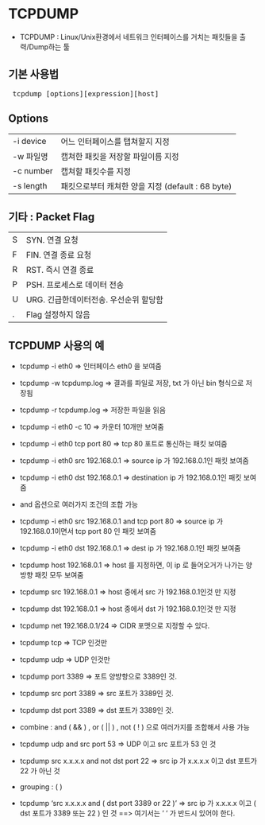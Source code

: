 # TCPDUMP #

- TCPDUMP : Linux/Unix환경에서 네트워크 인터페이스를 거치는 패킷들을 출력/Dump하는 툴

## 기본 사용법 ##
<pre>
 tcpdump [options][expression][host]
</pre>

## Options ##
|    |    |
|----|----|
| -i device | 어느 인터페이스를 탭쳐할지 지정   |
| -w 파일명 | 캡쳐한 패킷을 저장할 파일이름 지정    |
| -c number | 캡쳐할 패킷수를 지정    |
| -s length | 패킷으로부터 캐쳐한 양을 지정 (default : 68 byte)    |

## 기타 : Packet Flag ##
|    |    |
|----|----|
| S | SYN. 연결 요청 |
| F | FIN. 연결 종료 요청 |
| R | RST. 즉시 연결 종료 |
| P | PSH. 프로세스로 데이터 전송|
| U | URG. 긴급한데이터전송. 우선순위 할당함   |
| . | Flag 설정하지 않음 |


## TCPDUMP 사용의 예 ##
- tcpdump -i eth0 => 인터페이스 eth0 을 보여줌
-  tcpdump -w tcpdump.log => 결과를 파일로 저장, txt 가 아닌 bin 형식으로 저장됨

-  tcpdump -r tcpdump.log => 저장한 파일을 읽음

-  tcpdump -i eth0 -c 10 => 카운터 10개만 보여줌

-  tcpdump -i eth0 tcp port 80 => tcp 80 포트로 통신하는 패킷 보여줌

-  tcpdump -i eth0 src 192.168.0.1 => source ip 가 192.168.0.1인 패킷 보여줌

-  tcpdump -i eth0 dst 192.168.0.1 => destination ip 가 192.168.0.1인 패킷 보여줌
* and 옵션으로 여러가지 조건의 조합 가능

-  tcpdump -i eth0 src 192.168.0.1 and tcp port 80 => source ip 가 192.168.0.1이면서 tcp port 80 인 패킷 보여줌

-  tcpdump -i eth0 dst 192.168.0.1 => dest ip 가 192.168.0.1인 패킷 보여줌

-  tcpdump host 192.168.0.1 => host 를 지정하면, 이 ip 로 들어오거가 나가는 양방향 패킷 모두 보여줌

-  tcpdump src 192.168.0.1 => host 중에서 src 가 192.168.0.1인것 만 지정

-  tcpdump dst 192.168.0.1 => host 중에서 dst 가 192.168.0.1인것 만 지정

-  tcpdump net 192.168.0.1/24 => CIDR 포맷으로 지정할 수 있다.

-  tcpdump tcp => TCP 인것만

-  tcpdump udp => UDP 인것만

-  tcpdump port 3389 => 포트 양뱡항으로 3389인 것.

-  tcpdump src port 3389 => src 포트가 3389인 것.

-  tcpdump dst port 3389 => dst 포트가 3389인 것.
* combine : and ( && ) , or ( || ) , not ( ! ) 으로 여러가지를 조합해서 사용 가능

-  tcpdump udp and src port 53 => UDP 이고 src 포트가 53 인 것

-  tcpdump src x.x.x.x and not dst port 22 => src ip 가 x.x.x.x 이고 dst 포트가 22 가 아닌 것
* grouping : ( )

-  tcpdump ‘src x.x.x.x and ( dst port 3389 or 22 )’ => src ip 가 x.x.x.x 이고 ( dst 포트가 3389 또는 22 ) 인 것 ==> 여기서는 ‘ ‘ 가 반드시 있어야 한다.





















